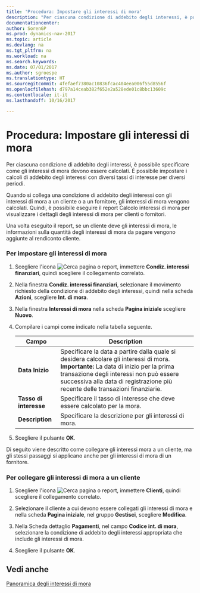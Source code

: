 ```yaml
---
title: 'Procedura: Impostare gli interessi di mora'
description: "Per ciascuna condizione di addebito degli interessi, è possibile specificare come gli interessi di mora devono essere calcolati. È possibile impostare i calcoli di addebito degli interessi con diversi tassi di interesse per diversi periodi."
documentationcenter: 
author: SorenGP
ms.prod: dynamics-nav-2017
ms.topic: article
ms.devlang: na
ms.tgt_pltfrm: na
ms.workload: na
ms.search.keywords: 
ms.date: 07/01/2017
ms.author: sgroespe
ms.translationtype: HT
ms.sourcegitcommit: 4fefaef7380ac10836fcac404eea006f55d8556f
ms.openlocfilehash: d797a14ceab382f652e2a528ede01c8bbc13609c
ms.contentlocale: it-it
ms.lasthandoff: 10/16/2017

---
```

# <a name="how-to-set-up-interest-on-arrears"></a>Procedura: Impostare gli interessi di mora
Per ciascuna condizione di addebito degli interessi, è possibile specificare come gli interessi di mora devono essere calcolati. È possibile impostare i calcoli di addebito degli interessi con diversi tassi di interesse per diversi periodi.  

 Quando si collega una condizione di addebito degli interessi con gli interessi di mora a un cliente o a un fornitore, gli interessi di mora vengono calcolati. Quindi, è possibile eseguire il report Calcolo interessi di mora per visualizzare i dettagli degli interessi di mora per clienti o fornitori.  

 Una volta eseguito il report, se un cliente deve gli interessi di mora, le informazioni sulla quantità degli interessi di mora da pagare vengono aggiunte al rendiconto cliente.  

### <a name="to-set-up-interest-on-arrears"></a>Per impostare gli interessi di mora  

1.  Scegliere l'icona ![Cerca pagina o report](media/ui-search/search_small.png "icona Cerca pagina o report"), immettere **Condiz. interessi finanziari**, quindi scegliere il collegamento correlato.  

2.  Nella finestra **Condiz. interessi finanziari**, selezionare il movimento richiesto della condizione di addebito degli interessi, quindi nella scheda **Azioni**, scegliere **Int. di mora**.  

3.  Nella finestra **Interessi di mora** nella scheda **Pagina iniziale** scegliere **Nuovo**.  

4.  Compilare i campi come indicato nella tabella seguente.  

    |Campo|Description|  
    |---------------------------------|---------------------------------------|  
    |**Data Inizio**|Specificare la data a partire dalla quale si desidera calcolare gli interessi di mora. **Importante:** La data di inizio per la prima transazione degli interessi non può essere successiva alla data di registrazione più recente delle transazioni finanziarie.|  
    |**Tasso di interesse**|Specificare il tasso di interesse che deve essere calcolato per la mora.|  
    |**Description**|Specificare la descrizione per gli interessi di mora.|  

5.  Scegliere il pulsante **OK**.  

 Di seguito viene descritto come collegare gli interessi mora a un cliente, ma gli stessi passaggi si applicano anche per gli interessi di mora di un fornitore.  

### <a name="to-apply-interest-on-arrears-to-a-customer"></a>Per collegare gli interessi di mora a un cliente  

1.  Scegliere l'icona ![Cerca pagina o report](media/ui-search/search_small.png "icona Cerca pagina o report"), immettere **Clienti**, quindi scegliere il collegamento correlato.  

2.  Selezionare il cliente a cui devono essere collegati gli interessi di mora e nella scheda **Pagina iniziale**, nel gruppo **Gestisci**, scegliere **Modifica**.  

3.  Nella Scheda dettaglio **Pagamenti**, nel campo **Codice int. di mora**, selezionare la condizione di addebito degli interessi appropriata che include gli interessi di mora.  

4.  Scegliere il pulsante **OK**.  

## <a name="see-also"></a>Vedi anche  
 [Panoramica degli interessi di mora](interest-on-arrears-overview.md)   


